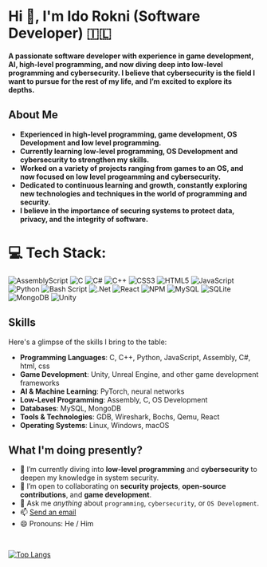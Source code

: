 # Hi 👋, **I'm Ido Rokni (Software Developer)** 🇮🇱  

**A passionate software developer with experience in game development, AI, high-level programming, and now diving deep into low-level programming and cybersecurity. I believe that cybersecurity is the field I want to pursue for the rest of my life, and I’m excited to explore its depths.**

## About Me

- **Experienced in high-level programming, game development, OS Development and low level programming.**
- **Currently learning low-level programming, OS Development and cybersecurity to strengthen my skills.**
- **Worked on a variety of projects ranging from games to an OS, and now focused on low level progeamming and cybersecurity.**
- **Dedicated to continuous learning and growth, constantly exploring new technologies and techniques in the world of programming and security.**
- **I believe in the importance of securing systems to protect data, privacy, and the integrity of software.**


# 💻 Tech Stack:
![AssemblyScript](https://img.shields.io/badge/assembly%20script-%23000000.svg?style=for-the-badge&logo=assemblyscript&logoColor=white) ![C](https://img.shields.io/badge/c-%2300599C.svg?style=for-the-badge&logo=c&logoColor=white) ![C#](https://img.shields.io/badge/c%23-%23239120.svg?style=for-the-badge&logo=csharp&logoColor=white) ![C++](https://img.shields.io/badge/c++-%2300599C.svg?style=for-the-badge&logo=c%2B%2B&logoColor=white) ![CSS3](https://img.shields.io/badge/css3-%231572B6.svg?style=for-the-badge&logo=css3&logoColor=white) ![HTML5](https://img.shields.io/badge/html5-%23E34F26.svg?style=for-the-badge&logo=html5&logoColor=white) ![JavaScript](https://img.shields.io/badge/javascript-%23323330.svg?style=for-the-badge&logo=javascript&logoColor=%23F7DF1E) ![Python](https://img.shields.io/badge/python-3670A0?style=for-the-badge&logo=python&logoColor=ffdd54) ![Bash Script](https://img.shields.io/badge/bash_script-%23121011.svg?style=for-the-badge&logo=gnu-bash&logoColor=white) ![.Net](https://img.shields.io/badge/.NET-5C2D91?style=for-the-badge&logo=.net&logoColor=white) ![React](https://img.shields.io/badge/react-%2320232a.svg?style=for-the-badge&logo=react&logoColor=%2361DAFB) ![NPM](https://img.shields.io/badge/NPM-%23CB3837.svg?style=for-the-badge&logo=npm&logoColor=white) ![MySQL](https://img.shields.io/badge/mysql-4479A1.svg?style=for-the-badge&logo=mysql&logoColor=white) ![SQLite](https://img.shields.io/badge/sqlite-%2307405e.svg?style=for-the-badge&logo=sqlite&logoColor=white) ![MongoDB](https://img.shields.io/badge/MongoDB-%234ea94b.svg?style=for-the-badge&logo=mongodb&logoColor=white) ![Unity](https://img.shields.io/badge/unity-%23000000.svg?style=for-the-badge&logo=unity&logoColor=white)

<!-- Proudly created with GPRM ( https://gprm.itsvg.in ) -->

## Skills

Here's a glimpse of the skills I bring to the table:

- **Programming Languages**: C, C++, Python, JavaScript, Assembly, C#, html, css
- **Game Development**: Unity, Unreal Engine, and other game development frameworks
- **AI & Machine Learning**: PyTorch, neural networks
- **Low-Level Programming**: Assembly, C, OS Development
- **Databases**: MySQL, MongoDB
- **Tools & Technologies**: GDB, Wireshark, Bochs, Qemu, React 
- **Operating Systems**: Linux, Windows, macOS

## What I'm doing presently?

- 🔭 I’m currently diving into **low-level programming** and **cybersecurity** to deepen my knowledge in system security.
- 👯 I’m open to collaborating on **security projects**, **open-source contributions**, and **game development**.
- 💬 Ask me *anything* about `programming`, `cybersecurity`, or `OS Development`.
- 📫 <a href="mailto:ido.rokni@gmail.com">Send an email</a>
- 😄 Pronouns: He / Him
<br />

[![Top Langs](https://github-readme-stats.vercel.app/api/top-langs/?username=idorokni&layout=pie&theme=dark)](https://github.com/anuraghazra/github-readme-stats)


<br />



